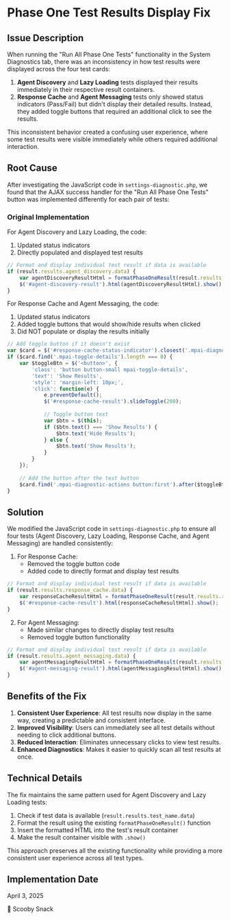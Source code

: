 # Phase One Test Results Display Fix

## Issue Description

When running the "Run All Phase One Tests" functionality in the System Diagnostics tab, there was an inconsistency in how test results were displayed across the four test cards:

1. **Agent Discovery** and **Lazy Loading** tests displayed their results immediately in their respective result containers.
2. **Response Cache** and **Agent Messaging** tests only showed status indicators (Pass/Fail) but didn't display their detailed results. Instead, they added toggle buttons that required an additional click to see the results.

This inconsistent behavior created a confusing user experience, where some test results were visible immediately while others required additional interaction.

## Root Cause

After investigating the JavaScript code in `settings-diagnostic.php`, we found that the AJAX success handler for the "Run All Phase One Tests" button was implemented differently for each pair of tests:

### Original Implementation

For Agent Discovery and Lazy Loading, the code:
1. Updated status indicators
2. Directly populated and displayed test results

```javascript
// Format and display individual test result if data is available
if (result.results.agent_discovery.data) {
    var agentDiscoveryResultHtml = formatPhaseOneResult(result.results.agent_discovery.data, 'test_agent_discovery');
    $('#agent-discovery-result').html(agentDiscoveryResultHtml).show();
}
```

For Response Cache and Agent Messaging, the code:
1. Updated status indicators
2. Added toggle buttons that would show/hide results when clicked
3. Did NOT populate or display the results initially

```javascript
// Add toggle button if it doesn't exist
var $card = $('#response-cache-status-indicator').closest('.mpai-diagnostic-card');
if ($card.find('.mpai-toggle-details').length === 0) {
    var $toggleBtn = $('<button>', {
        'class': 'button button-small mpai-toggle-details',
        'text': 'Show Results',
        'style': 'margin-left: 10px;',
        'click': function(e) {
            e.preventDefault();
            $('#response-cache-result').slideToggle(200);
            
            // Toggle button text
            var $btn = $(this);
            if ($btn.text() === 'Show Results') {
                $btn.text('Hide Results');
            } else {
                $btn.text('Show Results');
            }
        }
    });
    
    // Add the button after the test button
    $card.find('.mpai-diagnostic-actions button:first').after($toggleBtn);
}
```

## Solution

We modified the JavaScript code in `settings-diagnostic.php` to ensure all four tests (Agent Discovery, Lazy Loading, Response Cache, and Agent Messaging) are handled consistently:

1. For Response Cache:
   - Removed the toggle button code
   - Added code to directly format and display test results

```javascript
// Format and display individual test result if data is available
if (result.results.response_cache.data) {
    var responseCacheResultHtml = formatPhaseOneResult(result.results.response_cache.data, 'test_response_cache');
    $('#response-cache-result').html(responseCacheResultHtml).show();
}
```

2. For Agent Messaging:
   - Made similar changes to directly display test results
   - Removed toggle button functionality

```javascript
// Format and display individual test result if data is available
if (result.results.agent_messaging.data) {
    var agentMessagingResultHtml = formatPhaseOneResult(result.results.agent_messaging.data, 'test_agent_messaging');
    $('#agent-messaging-result').html(agentMessagingResultHtml).show();
}
```

## Benefits of the Fix

1. **Consistent User Experience**: All test results now display in the same way, creating a predictable and consistent interface.
2. **Improved Visibility**: Users can immediately see all test details without needing to click additional buttons.
3. **Reduced Interaction**: Eliminates unnecessary clicks to view test results.
4. **Enhanced Diagnostics**: Makes it easier to quickly scan all test results at once.

## Technical Details

The fix maintains the same pattern used for Agent Discovery and Lazy Loading tests:
1. Check if test data is available (`result.results.test_name.data`)
2. Format the result using the existing `formatPhaseOneResult()` function
3. Insert the formatted HTML into the test's result container
4. Make the result container visible with `.show()`

This approach preserves all the existing functionality while providing a more consistent user experience across all test types.

## Implementation Date

April 3, 2025

🦴 Scooby Snack
